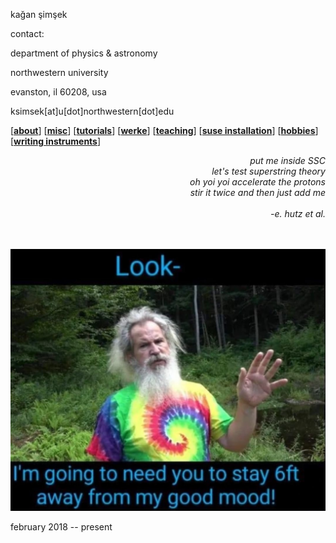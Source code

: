 kağan şimşek

contact:

department of physics & astronomy

northwestern university

evanston, il 60208, usa

ksimsek[at]u[dot]northwestern[dot]edu

\[[__about__](https://kagsimsek.github.io/about)\]
\[[__misc__](https://kagsimsek.github.io/misc)\]
\[[__tutorials__](https://kagsimsek.github.io/tutorials)\]
\[[__werke__](https://kagsimsek.github.io/werke)\]
\[[__teaching__](https://kagsimsek.github.io/teaching)\]
\[[__suse installation__](https://kagsimsek.github.io/SUSE_installation)\]
\[[__hobbies__](https://kagsimsek.github.io/hobbies)\]
\[[__writing instruments__](https://kagsimsek.github.io/writing_instruments)\]


<div style="text-align: right">
  <i>
    put me inside SSC <br>
    let's test superstring theory <br>
    oh yoi yoi accelerate the protons <br>
    stir it twice and then just add me <br>
    <br>
    -e. hutz et al. <br><br><br>
  </i>
</div>


![](./files/img/rodney_6ft.jpg)


february 2018 -- present
